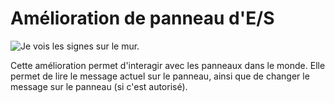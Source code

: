# Amélioration de panneau d'E/S

![Je vois les signes sur le mur.](oredict:oc:signUpgrade)

Cette amélioration permet d'interagir avec les panneaux dans le monde. Elle permet de lire le message actuel sur le panneau, ainsi que de changer le message sur le panneau (si c'est autorisé).
